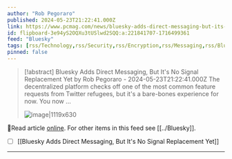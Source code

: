 ```yaml
---
author: "Rob Pegoraro"
published: 2024-05-23T21:22:41.000Z
link: https://www.pcmag.com/news/bluesky-adds-direct-messaging-but-its-no-signal-replacement-yet
id: flipboard-3e94yS2OQXu3tUSlwd2SQQ:a:221841707-1716499361
feed: "Bluesky"
tags: [rss/Technology,rss/Security,rss/Encryption,rss/Messaging,rss/Bluesky]
pinned: false
---
```

> [!abstract] Bluesky Adds Direct Messaging, But It's No Signal Replacement Yet by Rob Pegoraro - 2024-05-23T21:22:41.000Z
> The decentralized platform checks off one of the most common feature requests from Twitter refugees, but it's a bare-bones experience for now. You now …
>
> ![image|1119x630](https://ic-cdn.flipboard.com/pcmag.com/bb8a66a81ff990c2c3b72c2e4bba7d439a38b4e5/_xlarge.jpeg)

🔗Read article [online](https://www.pcmag.com/news/bluesky-adds-direct-messaging-but-its-no-signal-replacement-yet). For other items in this feed see [[../Bluesky]].

- [ ] [[Bluesky Adds Direct Messaging, But It's No Signal Replacement Yet]]
- - -

